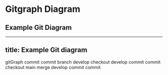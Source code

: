 # Gitgraph Diagram

## Example Git Diagram
---
title: Example Git diagram
---
gitGraph
   commit
   commit
   branch develop
   checkout develop
   commit
   commit
   checkout main
   merge develop
   commit
   commit
